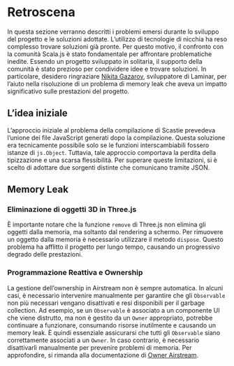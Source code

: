 # Retroscena  

In questa sezione verranno descritti i problemi emersi durante lo sviluppo del progetto e le soluzioni adottate. L’utilizzo di tecnologie di nicchia ha reso complesso trovare soluzioni già pronte. Per questo motivo, il confronto con la comunità Scala.js è stato fondamentale per affrontare problematiche inedite. Essendo un progetto sviluppato in solitaria, il supporto della comunità è stato prezioso per condividere idee e trovare soluzioni. In particolare, desidero ringraziare [Nikita Gazarov](https://github.com/raquo), sviluppatore di Laminar, per l’aiuto nella risoluzione di un problema di memory leak che aveva un impatto significativo sulle prestazioni del progetto.  

## L’idea iniziale  

L’approccio iniziale al problema della compilazione di Scastie prevedeva l’unione dei file JavaScript generati dopo la compilazione. Questa soluzione era tecnicamente possibile solo se le funzioni interscambiabili fossero istanze di `js.Object`. Tuttavia, tale approccio comportava la perdita della tipizzazione e una scarsa flessibilità. Per superare queste limitazioni, si è scelto di adottare due sorgenti distinte che comunicano tramite JSON.  

## Memory Leak  

### Eliminazione di oggetti 3D in Three.js  

È importante notare che la funzione `remove` di Three.js non elimina gli oggetti dalla memoria, ma soltanto dal rendering a schermo. Per rimuovere un oggetto dalla memoria è necessario utilizzare il metodo `dispose`. Questo problema ha afflitto il progetto per lungo tempo, causando un progressivo degrado delle prestazioni.  

### Programmazione Reattiva e Ownership  

La gestione dell’ownership in Airstream non è sempre automatica. In alcuni casi, è necessario intervenire manualmente per garantire che gli `Observable` non più necessari vengano disattivati e resi disponibili per il garbage collection. Ad esempio, se un `Observable` è associato a un componente UI che viene distrutto, ma non è gestito da un `Owner` appropriato, potrebbe continuare a funzionare, consumando risorse inutilmente e causando un memory leak. È quindi essenziale assicurarsi che tutti gli `Observable` siano correttamente associati a un `Owner`. In caso contrario, è necessario disattivarli manualmente per prevenire problemi di memoria. Per approfondire, si rimanda alla documentazione di [Owner Airstream](https://arc.net/l/quote/emkirpgc).  
